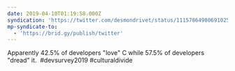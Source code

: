 ```yaml
---
date: 2019-04-10T01:19:58.000Z
syndication: 'https://twitter.com/desmondrivet/status/1115786498069102597'
mp-syndicate-to:
  - 'https://brid.gy/publish/twitter'
---
```


Apparently 42.5% of developers "love" C while 57.5% of developers "dread" it. &nbsp;#devsurvey2019 #culturaldivide
